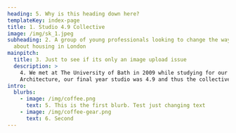 ```yaml
---
heading: 5. Why is this heading down here?
templateKey: index-page
title: 1. Studio 4.9 Collective
image: /img/sk_1.jpeg
subheading: 2. A group of young professionals looking to change the way we think
  about housing in London
mainpitch:
  title: 3. Just to see if its only an image upload issue
  description: >
    4. We met at The University of Bath in 2009 while studying for our BSc(Hons)
    Architecture, our final year studio was 4.9 and thus the collective was born
intro:
  blurbs:
    - image: /img/coffee.png
      text: 5. This is the first blurb. Test just changing text
    - image: /img/coffee-gear.png
      text: 6. Second
---
```

